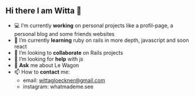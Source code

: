 ## Hi there I am Witta 👋

- 💻 I’m currently **working** on personal projects like a profil-page, a personal blog and some friends websites
- 📜 I’m currently **learning** ruby on rails in more depth, javascript and soon react
- 🥂 I’m looking to **collaborate** on Rails projects
- 🤔 I’m looking for **help** with js
- 💬 **Ask** me about Le Wagon
- 📫 How to **contact** me:
    - email: wittagloeckner@gmail.com
    - instagram: whatmademe.see
